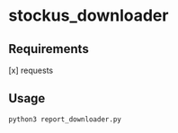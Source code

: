 # stockus_downloader

## Requirements
[x] requests

## Usage

```shell
python3 report_downloader.py
```

